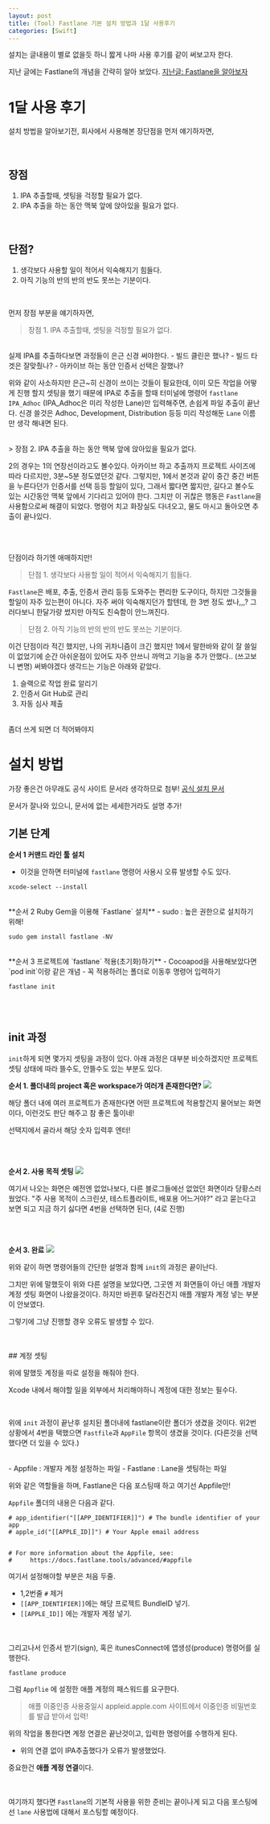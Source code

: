 ```yaml
---
layout: post                       
title: (Tool) Fastlane 기본 설치 방법과 1달 사용후기
categories: [Swift]
---
```


설치는 글내용이 별로 없을듯 하니 짧게 나마 사용 후기를 같이 써보고자 한다.

지난 글에는 Fastlane의 개념을 간략히 알아 보았다.  [지난글: Fastlane을 알아보자](https://jiseobkim.github.io/tool/2019/03/30/Tool-Fastlane을-알아보자.html)


# 1달 사용 후기
설치 방법을 알아보기전, 회사에서 사용해본 장단점을 먼저 얘기하자면,

<br>

## 장점

1. IPA 추출할때, 셋팅을 걱정할 필요가 없다.
2. IPA 추출을 하는 동안 맥북 앞에 앉아있을 필요가 없다.

<br>

## 단점?
1. 생각보다 사용할 일이 적어서 익숙해지기 힘들다.
2. 아직 기능의 반의 반의 반도 못쓰는 기분이다.

<br> 

먼저 장점 부분을 얘기하자면, 
> 장점 1. IPA 추출할때, 셋팅을 걱정할 필요가 없다.

<br>
실제 IPA를 추출하다보면 과정들이 은근 신경 써야한다. 
- 빌드 클린은 했나?
- 빌드 타겟은 잘맞췄나?
- 아카이브 하는 동안 인증서 선택은 잘했나?

위와 같이 사소하지만 은근~히 신경이 쓰이는 것들이 필요한데, 이미 모든 작업을 어떻게 진행 할지 셋팅을 했기 때문에
IPA로 추출을 할때 터미널에 명령어 `fastlane IPA_Adhoc` (IPA_Adhoc은 미리 작성한 Lane)만 입력해주면, 손쉽게 파일 추출이 끝난다. 신경 쓸것은 Adhoc, Development, Distribution 등등 미리 작성해둔 `Lane` 이름만 생각 해내면 된다.

<br> 
> 장점 2. IPA 추출을 하는 동안 맥북 앞에 앉아있을 필요가 없다.

2의 경우는 1의 연장선이라고도 볼수있다. 아카이브 하고 추출까지 프로젝트 사이즈에 따라 다르지만, 3분~5분 정도였던것 같다. 그렇지만, 1에서 본것과 같이 중간 중간 버튼을 누른다던가 인증서를 선택 등등 할일이 있다, 그래서 짧다면 짧지만, 길다고 볼수도 있는 시간동안 맥북 앞에서 기다리고 있어야 한다.
그치만 이 귀찮은 행동은 `Fastlane`을 사용함으로써 해결이 되었다. 명령어 치고 화장실도 다녀오고, 물도 마시고 돌아오면 추출이 끝나있다.

<br> 
<br>

단점이라 하기엔 애매하지만! 
> 단점 1. 생각보다 사용할 일이 적어서 익숙해지기 힘들다.

`Fastlane`은 배포, 추출, 인증서 관리 등등 도와주는 편리한 도구이다, 하지만 그것들을 할일이 자주 있는편이 아니다.
자주 써야 익숙해지던가 할텐데, 한 3번 정도 썼나,,,? 그러다보니 한달가량 썼지만 아직도 친숙함이 안느껴진다.

> 단점 2. 아직 기능의 반의 반의 반도 못쓰는 기분이다.

이건 단점이라 적긴 했지만, 나의 귀차니즘이 크긴 했지만 1에서 말한바와 같이 잘 쓸일이 없었기에 순간 아쉬운점이 있어도 자주 안쓰니 까먹고 기능을 추가 안했다.. (쓰고보니 변명)
써봐야겠다 생각드는 기능은 아래와 같았다.
1. 슬랙으로 작업 완료 알리기
2. 인증서 Git Hub로 관리 
3. 자동 심사 제출

<br> 
좀더 쓰게 되면 더 적어봐야지 

<br>

# 설치 방법
가장 좋은건 아무래도 공식 사이트 문서라 생각하므로 첨부! [공식 설치 문서](https://docs.fastlane.tools/getting-started/ios/setup/)

문서가 잘나와 있으니, 문서에 없는 세세한거라도 설명 추가!

## 기본 단계

**순서 1 커맨드 라인 툴 설치**
- 이것을 안하면 터미널에 `fastlane` 명령어 사용시 오류 발생할 수도 있다.

```
xcode-select --install
```

<br> 
**순서 2 Ruby Gem을 이용해 `Fastlane` 설치**
- sudo : 높은 권한으로 설치하기 위해! 

```
sudo gem install fastlane -NV
```


<br> 
**순서 3 프로젝트에 `fastlane` 적용(초기화)하기**
- Cocoapod을 사용해보았다면 `pod init`이랑 같은 개념
- 꼭 적용하려는 폴더로 이동후 명령어 입력하기

```
fastlane init
```
<br><br>

## init 과정
`init`하게 되면 몇가지 셋팅을 과정이 있다. 아래 과정은 대부분 비슷하겠지만 프로젝트 셋팅 상태에 따라 뜰수도, 안뜰수도 있는 부분도 있다.

**순서 1. 폴더내의 project 혹은 workspace가 여러개 존재한다면?**
![](https://raw.githubusercontent.com/JiSeobKim/jiseobkim.github.io/master/static/img/_posts/2019-04-21/image1.png)

해당 폴더 내에 여러 프로젝트가 존재한다면 어떤 프로젝트에 적용할건지 물어보는 화면이다,
이런것도 판단 해주고 참 좋은 툴이네!

선택지에서 골라서 해당 숫자 입력후 엔터!

<br>
<br>

**순서 2. 사용 목적 셋팅**
![](https://raw.githubusercontent.com/JiSeobKim/jiseobkim.github.io/master/static/img/_posts/2019-04-21/image2.png)

여기서 나오는 화면은 예전엔 없었나보다, 다른 블로그들에선 없었던 화면이라 당황스러웠었다.
"주 사용 목적이 스크린샷, 테스트플라이트, 배포용 어느거야?" 라고 묻는다고 보면 되고
지금 하기 싫다면 4번을 선택하면 된다, (4로 진행)


<br> 
<br>

**순서 3. 완료**
![](https://raw.githubusercontent.com/JiSeobKim/jiseobkim.github.io/master/static/img/_posts/2019-04-21/image3.png)

위와 같이 하면 명령어들의 간단한 설명과 함께 `init`의 과정은 끝이난다.

그치만 위에 말했듯이 위와 다른 설명을 보았다면, 그곳엔 저 화면들이 아닌 애플 개발자 계정 셋팅 화면이 나왔을것이다. 하지만 바뀐후 달라진건지 애플 개발자 계정 넣는 부분이 안보였다.

그렇기에 그냥 진행할 경우 오류도 발생할 수 있다.

<br>
<br>
## 계정 셋팅

위에 말했듯 계정을 따로 설정을 해줘야 한다.

Xcode 내에서 해야할 일을 외부에서 처리해야하니 계정에 대한 정보는 필수다.

<br>

 위에 `init` 과정이 끝난후 설치된 폴더내에 fastlane이란 폴더가 생겼을 것이다.
 위2번 상황에서 4번을 택했으면 `Fastfile`과 `AppFile` 항목이 생겼을 것이다. (다른것을 선택했다면 더 있을 수 있다.)
 
 <br> 
 - Appfile : 개발자 계정 설정하는 파일
 - Fastlane : Lane을 셋팅하는 파일
 
 위와 같은 역할들을 하며, Fastlane은 다음 포스팅때 하고 여기선 Appfile만!
 
 `Appfile` 폴더의 내용은 다음과 같다.
 
 ```
 # app_identifier("[[APP_IDENTIFIER]]") # The bundle identifier of your app
 # apple_id("[[APPLE_ID]]") # Your Apple email address
 
 
 # For more information about the Appfile, see:
 #     https://docs.fastlane.tools/advanced/#appfile
```

여기서 설정해야할 부분은 처음 두줄.

- 1,2번줄 `#` 제거
- `[[APP_IDENTIFIER]]`에는 해당 프로젝트 BundleID 넣기.
- `[[APPLE_ID]]` 에는 개발자 계정 넣기.

<br><br>
그리고나서 인증서 받기(sign), 혹은 itunesConnect에 앱생성(produce) 명령어를 실행한다.
```
fastlane produce
```
그럼 `Appflie` 에 설정한 애플 계정의 패스워드를 요구한다.
> 애플 이중인증 사용중일시 appleid.apple.com 사이트에서 이중인증 비밀번호를 발급 받아서 입력!

위의 작업을 통한다면 계정 연결은 끝난것이고, 입력한 명령어를 수행하게 된다.
- 위의 연결 없이 IPA추출했다가 오류가 발생했었다.

중요한건 **애플 계정 연결**이다.

<br><br> 
여기까지 했다면 `Fastlane`의 기본적 사용을 위한 준비는 끝이나게 되고 다음 포스팅에선 `lane` 사용법에 대해서 포스팅할 예정이다. 


